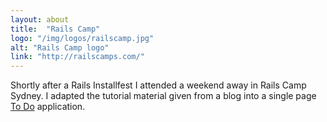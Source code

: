 ```yaml
---
layout: about
title:  "Rails Camp"
logo: "/img/logos/railscamp.jpg"
alt: "Rails Camp logo"
link: "http://railscamps.com/"
---
```


Shortly after a Rails Installfest I attended a weekend away in Rails Camp Sydney. I adapted the tutorial material given from a blog into a single page [To Do](/portfolio/#todo2013) application.
